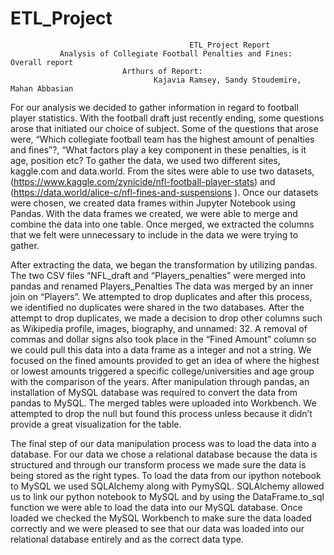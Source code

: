 # ETL_Project

                                            ETL_Project Report 
               Analysis of Collegiate Football Penalties and Fines: Overall report 
				             Arthurs of Report:
                                    Kajavia Ramsey, Sandy Stoudemire, Mahan Abbasian

  For our analysis we decided to gather information in regard to football player statistics. With the football draft just recently ending, some questions arose that initiated our choice of subject. Some of the questions that arose were, “Which collegiate football team has the highest amount of penalties and fines”?, “What factors play a key component in these penalties, is it age, position etc? To gather the data, we used two different sites, kaggle.com and data.world. From the sites were able to use two datasets, (https://www.kaggle.com/zynicide/nfl-football-player-stats) and (https://data.world/alice-c/nfl-fines-and-suspensions ). Once our datasets were chosen, we created data frames within Jupyter Notebook using Pandas. With the data frames we created, we were able to merge and combine the data into one table. Once merged, we extracted the columns that we felt were unnecessary to include in the data we were trying to gather. 

After extracting the data, we began the transformation by utilizing pandas. The two CSV files “NFL_draft and “Players_penalties” were merged into pandas and renamed Players_Penalties The data was merged by an inner join on “Players”. We attempted to drop duplicates and after this process, we identified no duplicates were shared in the two databases. After the attempt to drop duplicates, we made a decision to drop other columns such as Wikipedia profile, images, biography, and unnamed: 32. A removal of commas and dollar signs also took place in the “Fined Amount” column so we could pull this data into a data frame as a integer and not a string. We focused on the fined amounts provided to get an idea of where the highest or lowest amounts triggered a specific college/universities and age group with the comparison of the years. After manipulation through pandas, an installation of MySQL database was required to convert the data from pandas to MySQL. The merged tables were uploaded into Workbench. We attempted to drop the null but found this process unless because it didn’t provide a great visualization for the table.

The final step of our data manipulation process was to load the data into a database. For our data we chose a relational database because the data is structured and through our transform process we made sure the data is being stored as the right types. To load the data from our ipython notebook to MySQL we used SQLAlchemy along with PymySQL. SQLAlchemy allowed us to link our python notebook to MySQL and by using the DataFrame.to_sql function we were able to load the data into our MySQL database. Once loaded we checked the MySQL Workbench to make sure the data loaded correctly and we were pleased to see that our data was loaded into our relational database entirely and as the correct data type.
